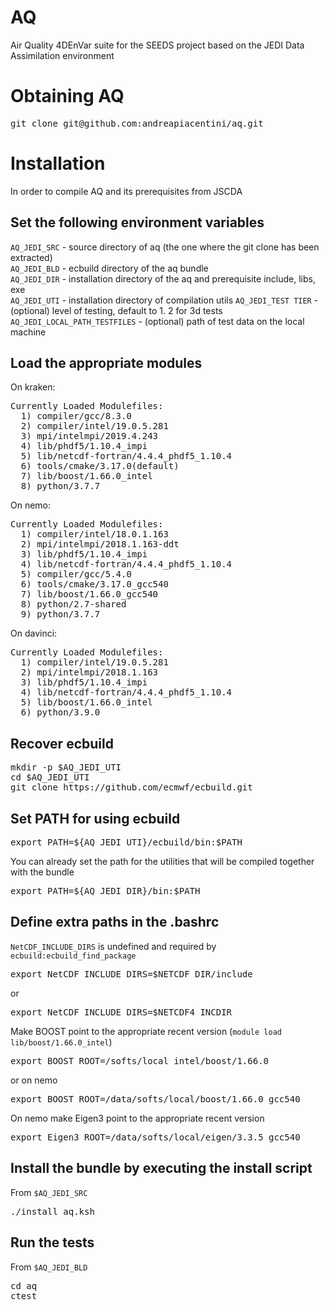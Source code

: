 # AQ
Air Quality 4DEnVar suite for the SEEDS project based on the JEDI Data Assimilation environment

# Obtaining AQ
<pre>
git clone git@github.com:andreapiacentini/aq.git
</pre>

# Installation
In order to compile AQ and its prerequisites from JSCDA

## Set the following environment variables
`AQ_JEDI_SRC` - source directory of aq (the one where the git clone has been extracted)  
`AQ_JEDI_BLD` - ecbuild directory of the aq bundle  
`AQ_JEDI_DIR` - installation directory of the aq and prerequisite include, libs, exe  
`AQ_JEDI_UTI` - installation directory of compilation utils
`AQ_JEDI_TEST TIER` - (optional) level of testing, default to 1. 2 for 3d tests  
`AQ_JEDI_LOCAL_PATH_TESTFILES` - (optional) path of test data on the local machine

## Load the appropriate modules
On kraken:
<pre>
Currently Loaded Modulefiles:
  1) compiler/gcc/8.3.0                      
  2) compiler/intel/19.0.5.281               
  3) mpi/intelmpi/2019.4.243                 
  4) lib/phdf5/1.10.4_impi
  5) lib/netcdf-fortran/4.4.4_phdf5_1.10.4
  6) tools/cmake/3.17.0(default)
  7) lib/boost/1.66.0_intel
  8) python/3.7.7   
</pre>

On nemo:
<pre>
Currently Loaded Modulefiles:
  1) compiler/intel/18.0.1.163               
  2) mpi/intelmpi/2018.1.163-ddt            
  3) lib/phdf5/1.10.4_impi
  4) lib/netcdf-fortran/4.4.4_phdf5_1.10.4
  5) compiler/gcc/5.4.0
  6) tools/cmake/3.17.0_gcc540
  7) lib/boost/1.66.0_gcc540
  8) python/2.7-shared
  9) python/3.7.7
</pre>

On davinci:
<pre>
Currently Loaded Modulefiles:
  1) compiler/intel/19.0.5.281               
  2) mpi/intelmpi/2018.1.163                 
  3) lib/phdf5/1.10.4_impi
  4) lib/netcdf-fortran/4.4.4_phdf5_1.10.4
  5) lib/boost/1.66.0_intel
  6) python/3.9.0
</pre>

## Recover ecbuild
<pre>
mkdir -p $AQ_JEDI_UTI
cd $AQ_JEDI_UTI
git clone https://github.com/ecmwf/ecbuild.git
</pre>

## Set PATH for using ecbuild
<pre>
export PATH=${AQ_JEDI_UTI}/ecbuild/bin:$PATH
</pre>

You can already set the path for the utilities that will be compiled together with the bundle
<pre>
export PATH=${AQ_JEDI_DIR}/bin:$PATH
</pre>

## Define extra paths in the .bashrc
`NetCDF_INCLUDE_DIRS` is undefined and required by `ecbuild:ecbuild_find_package`
<pre>
export NetCDF_INCLUDE_DIRS=$NETCDF_DIR/include
</pre>or
<pre>
export NetCDF_INCLUDE_DIRS=$NETCDF4_INCDIR
</pre>

Make BOOST point to the appropriate recent version (`module load lib/boost/1.66.0_intel`)
<pre>
export BOOST_ROOT=/softs/local_intel/boost/1.66.0
</pre>or on nemo
<pre>
export BOOST_ROOT=/data/softs/local/boost/1.66.0_gcc540
</pre>

On nemo make Eigen3 point to the appropriate recent version
<pre>
export Eigen3_ROOT=/data/softs/local/eigen/3.3.5_gcc540
</pre>

## Install the bundle by executing the install script 
From `$AQ_JEDI_SRC`
<pre>
./install_aq.ksh
</pre>

## Run the tests 
From `$AQ_JEDI_BLD`
<pre>
cd aq
ctest
</pre>
